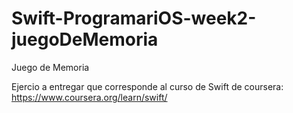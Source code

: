 # Swift-ProgramariOS-week2-juegoDeMemoria
Juego de Memoria

Ejercio a entregar que corresponde al curso de Swift de coursera: https://www.coursera.org/learn/swift/

